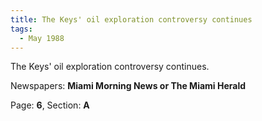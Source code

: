 ```yaml
---  
title: The Keys' oil exploration controversy continues  
tags:  
  - May 1988  
---  
```

  
The Keys' oil exploration controversy continues.  
  
Newspapers: **Miami Morning News or The Miami Herald**  
  
Page: **6**, Section: **A** 
